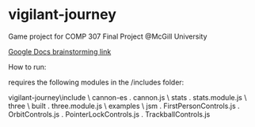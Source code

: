 # vigilant-journey
Game project for COMP 307 Final Project @McGill University

[Google Docs brainstorming link](https://docs.google.com/document/d/1rU5rRi-6WzpFxLRZ0opM5Ilrex-4PVdGKpuR3UfgnzY/edit?usp=sharing)


How to run: 

requires the following modules in the /includes folder:

vigilant-journey\include
  \ cannon-es
    \. cannon.js
  \ stats
    \. stats.module.js
  \ three
    \ built
      \. three.module.js
    \ examples
      \ jsm
        \. FirstPersonControls.js
        \. OrbitControls.js
        \. PointerLockControls.js
        \. TrackballControls.js

